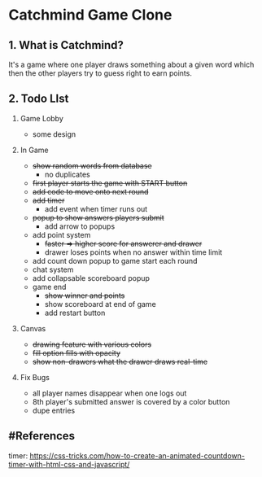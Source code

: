 # Catchmind Game Clone
## 1. What is Catchmind?
It's a game where one player draws something about a given word which then the other players try to guess right to earn points.

## 2. Todo LIst
1. Game Lobby
    - some design

2. In Game
    - ~~show random words from database~~
	  - no duplicates
    - ~~first player starts the game with START button~~
	- ~~add code to move onto next round~~
    - ~~add timer~~
	  - add event when timer runs out
	- ~~popup to show answers players submit~~
	  - add arrow to popups
    - add point system
	  - ~~faster => higher score for answerer and drawer~~
	  - drawer loses points when no answer within time limit
	- add count down popup to game start each round
	- chat system
	- add collapsable scoreboard popup
	- game end
	  - ~~show winner and points~~
	  - show scoreboard at end of game
	  - add restart button

3. Canvas
    - ~~drawing feature with various colors~~
    - ~~fill option fills with opacity~~
    - ~~show non-drawers what the drawer draws real-time~~
 
4. Fix Bugs
    - all player names disappear when one logs out 
	- 8th player's submitted answer is covered by a color button
	- dupe entries

## #References
timer: https://css-tricks.com/how-to-create-an-animated-countdown-timer-with-html-css-and-javascript/